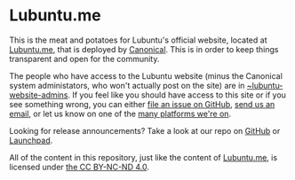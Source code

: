 # Lubuntu.me

This is the meat and potatoes for Lubuntu's official website, located at [Lubuntu.me](https://lubuntu.me/), that is deployed by [Canonical](https://www.canonical.com/). This is in order to keep things transparent and open for the community.

The people who have access to the Lubuntu website (minus the Canonical system administators, who won't actually post on the site) are in [~lubuntu-website-admins](https://launchpad.net/~lubuntu-website-admins). If you feel like you should have access to this site or if you see something wrong, you can either [file an issue on GitHub](https://github.com/lubuntu-team/lubuntu.me/issues/new), [send us an email](mailto:lubuntu-admins@lists.launchpad.net), or let us know on one of the [many platforms we're on](https://lubuntu.me/links/).

Looking for release announcements? Take a look at our repo on [GitHub](https://github.com/lubuntu-team/release-announcements) or [Launchpad](https://git.launchpad.net/~lubuntu-product-managers/+git/release-announcements).

All of the content in this repository, just like the content of [Lubuntu.me](https://lubuntu.me/), is licensed under [the CC BY-NC-ND 4.0](https://creativecommons.org/licenses/by-nc-nd/4.0/).

